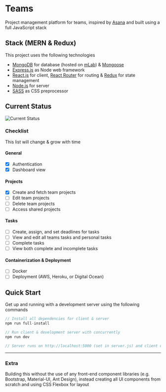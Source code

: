 # Teams

Project management platform for teams, inspired by [Asana](https://asana.com/) and built using a full JavaScript stack

## Stack (MERN & Redux)

This project uses the following technologies

- [MongoDB](https://www.mongodb.com/) for database (hosted on [mLab](https://mlab.com/)) & [Mongoose](https://mongoosejs.com/)
- [Express.js](http://expressjs.com/) as Node web framework
- [React.js](https://reactjs.org) for client, [React Router](https://reacttraining.com/react-router/) for routing & [Redux](https://redux.js.org/basics/usagewithreact) for state management
- [Node.js](https://nodejs.org/en/) for server
- [SASS](https://sass-lang.com/) as CSS preprocessor

## Current Status

![Current Status](http://g.recordit.co/EI9RmCK2VT.gif)

### Checklist

This list will change & grow with time

#### General

- [x] Authentication
- [x] Dashboard view

#### Projects

- [x] Create and fetch team projects
- [ ] Edit team projects
- [ ] Delete team projects
- [ ] Access shared projects

#### Tasks

- [ ] Create, assign, and set deadlines for tasks
- [ ] View and edit all teams tasks and personal tasks
- [ ] Complete tasks
- [ ] View both complete and incomplete tasks

#### Containerization & Deployment

- [ ] Docker
- [ ] Deployment (AWS, Heroku, or Digital Ocean)

## Quick Start

Get up and running with a development server using the following commands

```javascript
// Install all dependencies for client & server
npm run full-install

// Run client & development server with concurrently
npm run dev

// Server runs on http://localhost:5000 (set in server.js) and client on http://localhost:3000 (default for CRA)
```

---

### Extra

Building this without the use of any front-end component libraries (e.g. Bootstrap, Material-UI, Ant Design), instead creating all UI components from scratch and using CSS Flexbox for layout
